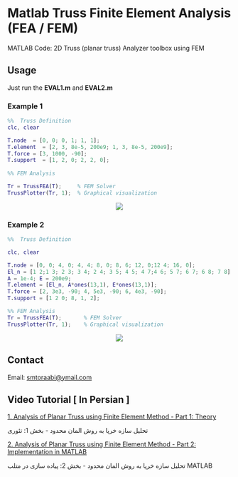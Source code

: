 # Matlab Truss Finite Element Analysis (FEA / FEM) 

MATLAB Code: 2D Truss (planar truss) Analyzer toolbox using FEM 
	

## Usage

Just run the **EVAL1.m** and **EVAL2.m**

### Example 1

``` MATLAB
%%  Truss Definition
clc, clear

T.node  = [0, 0; 0, 1; 1, 1];
T.element  = [2, 3, 8e-5, 200e9; 1, 3, 8e-5, 200e9];
T.force = [3, 1000, -90]; 
T.support  = [1, 2, 0; 2, 2, 0];
           
%% FEM Analysis 

Tr = TrussFEA(T);     % FEM Solver 
TrussPlotter(Tr, 1);  % Graphical visualization

```
<p align="center">
  <img src="../master/image/Truss1.png" />
</p>

### Example 2

``` MATLAB
%%  Truss Definition

clc, clear

T.node = [0, 0; 4, 0; 4, 4; 8, 0; 8, 6; 12, 0;12 4; 16, 0];
El_n = [1 2;1 3; 2 3; 3 4; 2 4; 3 5; 4 5; 4 7;4 6; 5 7; 6 7; 6 8; 7 8];
A = 1e-4; E = 200e9;
T.element = [El_n, A*ones(13,1), E*ones(13,1)];
T.force = [2, 3e3, -90; 4, 5e3, -90; 6, 4e3, -90];
T.support = [1 2 0; 8, 1, 2];

%% FEM Analysis 
Tr = TrussFEA(T); 		% FEM Solver 
TrussPlotter(Tr, 1);	% Graphical visualization

```
<p align="center">
  <img src="../master/image/Truss2.png" />
</p>

## Contact
Email: smtoraabi@ymail.com


## Video Tutorial [ In Persian ]

[1. Analysis of Planar Truss using Finite Element Method - Part 1: Theory](https://www.aparat.com/v/0ZBFo)

تحلیل سازه خرپا به روش المان محدود - بخش 1: تئوری

[2. Analysis of Planar Truss using Finite Element Method - Part 2: Implementation in MATLAB](https://www.aparat.com/v/JoERK)

تحلیل سازه خرپا به روش المان محدود - بخش 2: پیاده سازی در متلب MATLAB
